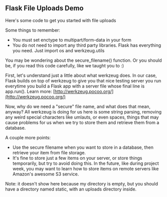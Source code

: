 ## Flask File Uploads Demo

Here's some code to get you started with file uploads

Some things to remember:

* You must set enctype to multipart/form-data in your form
* You do not need to import any third party libraries.  Flask has everything you need.  Just import os and werkzeug.utils 


You may be wondering about the secure_filename() function.  Or you should be, if you read this code carefully, like we taught you to :)

First, let's understand just a little about what werkzeug does. In our case, Flask builds on top of werkzeug to give you that nice testing server you run everytime you build a Flask app with a server file whose final line is app.run(). Learn more: [http://werkzeug.pocoo.org/](http://werkzeug.pocoo.org/)

Now, why do we need a "secure" file name, and what does that mean, anyway?  All werkzeug is doing for us here is some string parsing, removing any weird special characters like umlauts, or even spaces, things that may cause problems for us when we try to store them and retrieve them from a database.

A couple more points:

* Use the secure filename when you want to store in a database, then retrieve your item from file storage.
* It's fine to store just a few items on your server, or store things temporarily, but try to avoid doing this.  In the future, like during project week, you may want to learn how to store items on remote servers like Amazon's awesome S3 service.

Note: it doesn't show here because my directory is empty, but you should have a directory named static, with an uploads directory inside.
 